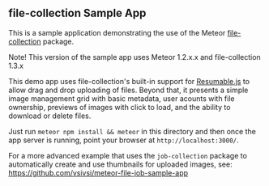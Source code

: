 ## file-collection Sample App

This is a sample application demonstrating the use of the Meteor [file-collection](https://atmospherejs.com/vsivsi/file-collection) package.

Note! This version of the sample app uses Meteor 1.2.x.x and file-collection 1.3.x

This demo app uses file-collection's built-in support for [Resumable.js](http://www.resumablejs.com/) to allow drag and drop uploading of files. Beyond that, it presents a simple image management grid with basic metadata, user acounts with file ownership, previews of images with click to load, and the ability to download or delete files.

Just run `meteor npm install && meteor` in this directory and then once the app server is running, point your browser at `http://localhost:3000/`.

For a more advanced example that uses the `job-collection` package to automatically create and use thumbnails for uploaded images, see: https://github.com/vsivsi/meteor-file-job-sample-app
